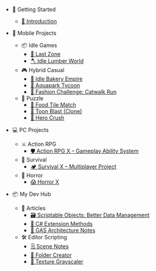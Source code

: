 <!-- _sidebar.md -->

- 📘 Getting Started
  - [📄 Introduction](README.md)

- 📱 Mobile Projects
  - 📦 Idle Games
    - [🥖 Last Zone](last-zone.md)
    - [🪓 Idle Lumber World](idle-lumber-world.md)
  - 🎮 Hybrid Casual
    - [🍰 Idle Bakery Empire](bakery-empire.md)
    - [🌊 Aquapark Tycoon](aquapark-tycoon.md)
    - [👗 Fashion Challenge: Catwalk Run](fashion-challenge.md)
  - 🧩 Puzzle
    - [🍔 Food Tile Match](food-tile-match.md)
    - [🧨 Toon Blast (Clone)](toon-blast-clone.md)
    - [🦸 Hero Crush](hero-crush.md)

- 💻 PC Projects
  - ⚔️ Action RPG
    - [🛡️ Action RPG X – Gameplay Ability System](action-rpg-x.md)
  - 🧊 Survival
    - [🏕️ Survival X – Multiplayer Project](survival-x.md)
  - 👻 Horror
    - [😱 Horror X](horror-x.md)
   
- 📦 My Dev Hub
  - 📄 Articles
    - [🗃️ Scriptable Objects: Better Data Management](so-basics.md)
    - [🔧️ C# Extension Methods](csharp-extensions.md)
    - [🧠 GAS Architecture Notes](gas-architecture.md)
  - 🛠️ Editor Scripting
    - [🗒️ Scene Notes](README.md)
    - [📁 Folder Creator](README.md)
    - [🎨 Texture Grayscaler](README.md)

